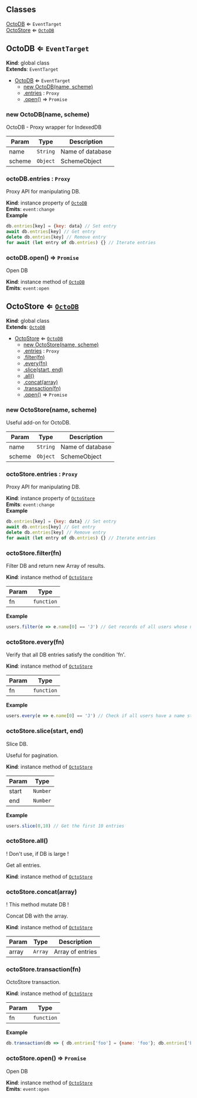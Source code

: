 ## Classes

<dl>
<dt><a href="#OctoDB">OctoDB</a> ⇐ <code>EventTarget</code></dt>
<dd></dd>
<dt><a href="#OctoStore">OctoStore</a> ⇐ <code><a href="#OctoDB">OctoDB</a></code></dt>
<dd></dd>
</dl>

<a name="OctoDB"></a>

## OctoDB ⇐ <code>EventTarget</code>
**Kind**: global class  
**Extends**: <code>EventTarget</code>  

* [OctoDB](#OctoDB) ⇐ <code>EventTarget</code>
    * [new OctoDB(name, scheme)](#new_OctoDB_new)
    * [.entries](#OctoDB+entries) : <code>Proxy</code>
    * [.open()](#OctoDB+open) ⇒ <code>Promise</code>

<a name="new_OctoDB_new"></a>

### new OctoDB(name, scheme)
OctoDB - Proxy wrapper for IndexedDB


| Param | Type | Description |
| --- | --- | --- |
| name | <code>String</code> | Name of database |
| scheme | <code>Object</code> | SchemeObject |

<a name="OctoDB+entries"></a>

### octoDB.entries : <code>Proxy</code>
Proxy API for manipulating DB.

**Kind**: instance property of [<code>OctoDB</code>](#OctoDB)  
**Emits**: <code>event:change</code>  
**Example**  
```js
db.entries[key] = {key: data} // Set entryawait db.entries[key] // Get entrydelete db.entries[key] // Remove entryfor await (let entry of db.entries) {} // Iterate entries
```
<a name="OctoDB+open"></a>

### octoDB.open() ⇒ <code>Promise</code>
Open DB

**Kind**: instance method of [<code>OctoDB</code>](#OctoDB)  
**Emits**: <code>event:open</code>  
<a name="OctoStore"></a>

## OctoStore ⇐ [<code>OctoDB</code>](#OctoDB)
**Kind**: global class  
**Extends**: [<code>OctoDB</code>](#OctoDB)  

* [OctoStore](#OctoStore) ⇐ [<code>OctoDB</code>](#OctoDB)
    * [new OctoStore(name, scheme)](#new_OctoStore_new)
    * [.entries](#OctoDB+entries) : <code>Proxy</code>
    * [.filter(fn)](#OctoStore+filter)
    * [.every(fn)](#OctoStore+every)
    * [.slice(start, end)](#OctoStore+slice)
    * [.all()](#OctoStore+all)
    * [.concat(array)](#OctoStore+concat)
    * [.transaction(fn)](#OctoStore+transaction)
    * [.open()](#OctoDB+open) ⇒ <code>Promise</code>

<a name="new_OctoStore_new"></a>

### new OctoStore(name, scheme)
Useful add-on for OctoDB.


| Param | Type | Description |
| --- | --- | --- |
| name | <code>String</code> | Name of database |
| scheme | <code>Object</code> | SchemeObject |

<a name="OctoDB+entries"></a>

### octoStore.entries : <code>Proxy</code>
Proxy API for manipulating DB.

**Kind**: instance property of [<code>OctoStore</code>](#OctoStore)  
**Emits**: <code>event:change</code>  
**Example**  
```js
db.entries[key] = {key: data} // Set entryawait db.entries[key] // Get entrydelete db.entries[key] // Remove entryfor await (let entry of db.entries) {} // Iterate entries
```
<a name="OctoStore+filter"></a>

### octoStore.filter(fn)
Filter DB and return new Array of results.

**Kind**: instance method of [<code>OctoStore</code>](#OctoStore)  

| Param | Type |
| --- | --- |
| fn | <code>function</code> | 

**Example**  
```js
users.filter(e => e.name[0] == 'J') // Get records of all users whose name begins with "J"
```
<a name="OctoStore+every"></a>

### octoStore.every(fn)
Verify that all DB entries satisfy the condition 'fn'.

**Kind**: instance method of [<code>OctoStore</code>](#OctoStore)  

| Param | Type |
| --- | --- |
| fn | <code>function</code> | 

**Example**  
```js
users.every(e => e.name[0] == 'J') // Check if all users have a name starting with "J"
```
<a name="OctoStore+slice"></a>

### octoStore.slice(start, end)
Slice DB.Useful for pagination.

**Kind**: instance method of [<code>OctoStore</code>](#OctoStore)  

| Param | Type |
| --- | --- |
| start | <code>Number</code> | 
| end | <code>Number</code> | 

**Example**  
```js
users.slice(0,10) // Get the first 10 entries
```
<a name="OctoStore+all"></a>

### octoStore.all()
! Don't use, if DB is large !Get all entries.

**Kind**: instance method of [<code>OctoStore</code>](#OctoStore)  
<a name="OctoStore+concat"></a>

### octoStore.concat(array)
! This method mutate DB !Concat DB with the array.

**Kind**: instance method of [<code>OctoStore</code>](#OctoStore)  

| Param | Type | Description |
| --- | --- | --- |
| array | <code>Array</code> | Array of entries |

<a name="OctoStore+transaction"></a>

### octoStore.transaction(fn)
OctoStore transaction.

**Kind**: instance method of [<code>OctoStore</code>](#OctoStore)  

| Param | Type |
| --- | --- |
| fn | <code>function</code> | 

**Example**  
```js
db.transaction(db => { db.entries['foo'] = {name: 'foo'}; db.entries['bar'] = {name: 'bar'}})
```
<a name="OctoDB+open"></a>

### octoStore.open() ⇒ <code>Promise</code>
Open DB

**Kind**: instance method of [<code>OctoStore</code>](#OctoStore)  
**Emits**: <code>event:open</code>  
